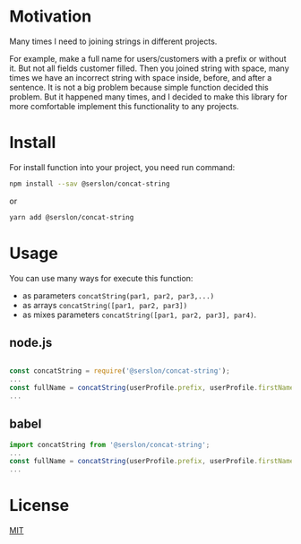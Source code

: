 # Motivation

Many times I need to joining strings in different projects.

For example, make a full name for users/customers with a prefix or without it. But not all fields customer filled. Then you joined string with space, many times we have an incorrect string with space inside, before, and after a sentence. It is not a big problem because simple function decided this problem. But it happened many times, and I decided to make this library for more comfortable implement this functionality to any projects.

# Install

For install function into your project, you need run command:

```bash
npm install --sav @serslon/concat-string
```

or

```bash
yarn add @serslon/concat-string
```

# Usage

You can use many ways for execute this function:

- as parameters `concatString(par1, par2, par3,...)`
- as arrays `concatString([par1, par2, par3])`
- as mixes parameters `concatString([par1, par2, par3], par4)`.

## node.js

```javascript

const concatString = require('@serslon/concat-string');
...
const fullName = concatString(userProfile.prefix, userProfile.firstName, userProfile.lastName);
...
```

## babel

```javascript
import concatString from '@serslon/concat-string';
...
const fullName = concatString(userProfile.prefix, userProfile.firstName, userProfile.lastName);
...
```

# License

[MIT](./LICENSE)
